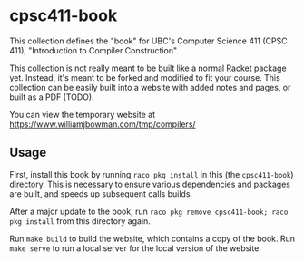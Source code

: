 cpsc411-book
=======
This collection defines the "book" for UBC's Computer Science 411 (CPSC 411),
"Introduction to Compiler Construction".

This collection is not really meant to be built like a normal Racket package yet.
Instead, it's meant to be forked and modified to fit your course.
This collection can be easily built into a website with added notes and pages,
or built as a PDF (TODO).

You can view the temporary website at https://www.williamjbowman.com/tmp/compilers/

## Usage
First, install this book by running `raco pkg install` in this (the `cpsc411-book`)
directory.
This is necessary to ensure various dependencies and packages are built, and
speeds up subsequent calls builds.

After a major update to the book, run `raco pkg remove cpsc411-book; raco pkg
install` from this directory again.

Run `make build` to build the website, which contains a copy of the book.
Run `make serve` to run a local server for the local version of the website.
